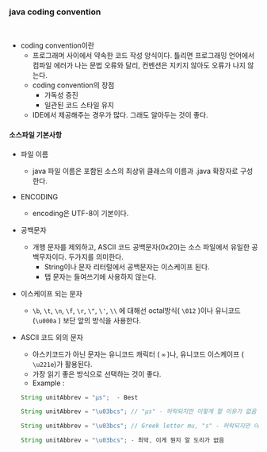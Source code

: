 ### java coding convention

<br/>

- coding convention이란
  - 프로그래머 사이에서 약속한 코드 작성 양식이다.
    틀리면 프로그래밍 언어에서 컴파일 에러가 나는 문법 오류와 달리, 컨벤션은 지키지 않아도 오류가 나지 않는다.
  - coding convention의 장점
    - 가독성 증진
    - 일관된 코드 스타일 유지
  - IDE에서 제공해주는 경우가 많다. 그래도 알아두는 것이 좋다.



#### 소스파일 기본사항

- 파일 이름
  - java 파일 이름은 포함된 소스의 최상위 클래스의 이름과 .java 확장자로 구성한다.

- ENCODING
  - encoding은 UTF-8이 기본이다.
  
- 공백문자
  - 개행 문자를 제외하고, ASCII 코드 공백문자(0x20)는 소스 파일에서 유일한 공백무자이다. 두가지를 의미한다.
    - String이나 문자 리터럴에서 공백문자는 이스케이프 된다.
    - 탭 문자는 들여쓰기에 사용하지 않는다.
  
- 이스케이프 되는 문자

  - `\b`, `\t`, `\n`, `\f`, `\r`, `\"`, `\'`, `\\` 에 대해선 octal방식( `\012` )이나 유니코드(`\u000a` ) 보단 앞의 방식을 사용한다.

- ASCII 코드 외의 문자

  - 아스키코드가 아닌 문자는 유니코드 캐릭터  ( `∞` )나,  유니코드 이스케이프  ( `\u221e`)가 활용된다.
  - 가장 읽기 좋은 방식으로 선택하는 것이 좋다.
  - Example :

  ```java
  String unitAbbrev = "μs";  - Best
  
  String unitAbbrev = "\u03bcs"; // "μs" - 허락되지만 이렇게 할 이유가 없음
  
  String unitAbbrev = "\u03bcs"; // Greek letter mu, "s" - 허락되지만 이상해보이고, 오해를 살 여지가 있음
  
  String unitAbbrev = "\u03bcs"; - 최악, 이게 뭔지 알 도리가 없음
  ```

  
